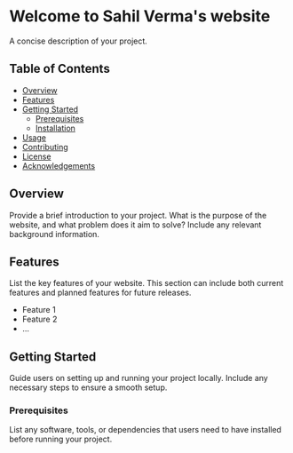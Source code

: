 # Welcome to Sahil Verma's website 

A concise description of your project.

## Table of Contents

- [Overview](#overview)
- [Features](#features)
- [Getting Started](#getting-started)
  - [Prerequisites](#prerequisites)
  - [Installation](#installation)
- [Usage](#usage)
- [Contributing](#contributing)
- [License](#license)
- [Acknowledgements](#acknowledgements)

## Overview

Provide a brief introduction to your project. What is the purpose of the website, and what problem does it aim to solve? Include any relevant background information.

## Features

List the key features of your website. This section can include both current features and planned features for future releases.

- Feature 1
- Feature 2
- ...

## Getting Started

Guide users on setting up and running your project locally. Include any necessary steps to ensure a smooth setup.

### Prerequisites

List any software, tools, or dependencies that users need to have installed before running your project.

